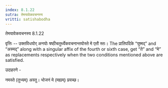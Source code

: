```yaml
---
index: 8.1.22
sutra: तेमयावेकवचनस्य
vritti: satishabodha
---
```



 तेमयावेकवचनस्य 8.1.22 


वृत्तिः -- उक्तविधयोर् अनयोः षष्ठीचतुर्थ्येकवचनान्तयोस्ते मे एतौ स्तः।  The प्रातिपदिके “युष्मद्” and “अस्मद्” along with a singular affix of the fourth or sixth case, get “ते” and “मे” as replacements respectively when the two conditions mentioned above are satisfied. 


उदाहरणे - 


नमस्ते (तुभ्यम्) अस्तु। भोजनं मे (मह्यम्) प्रयच्छ। 


